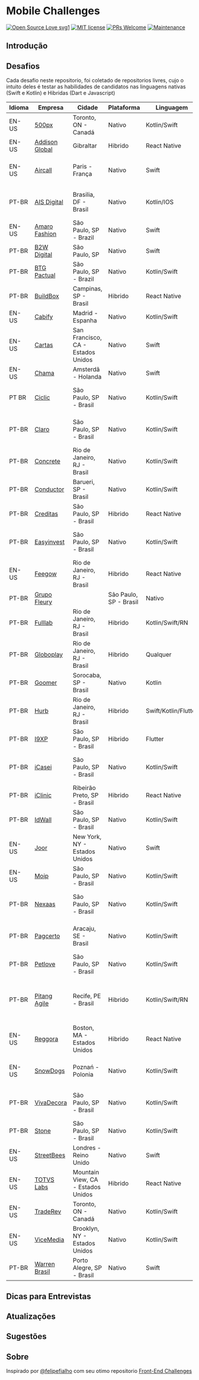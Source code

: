 # Mobile Challenges

 [![Open Source Love svg1](https://badges.frapsoft.com/os/v1/open-source.svg?v=103)](https://github.com/ellerbrock/open-source-badges/)   [![MIT license](https://img.shields.io/badge/License-MIT-blue.svg)](https://lbesson.mit-license.org/)   [![PRs Welcome](https://img.shields.io/badge/PRs-welcome-brightgreen.svg?style=flat-square)](http://makeapullrequest.com)  [![Maintenance](https://img.shields.io/badge/Maintained%3F-yes-green.svg)](https://GitHub.com/Naereen/StrapDown.js/graphs/commit-activity)

## Introdução


 
## Desafios

Cada desafio neste repositorio, foi coletado de repositorios livres, cujo o intuito deles é testar as habilidades de candidatos nas linguagens nativas (Swift e Kotlin) e Hibridas (Dart e Javascript)

|    Idioma    |    Empresa    | Cidade |  Plataforma  |   Linguagem   |    Desafio    |
| ------------- | ------------- | ------------- | ------------- | ------------- | ------------- |
| EN-US  | [500px](https://www.glassdoor.com.br/Vis%C3%A3o-geral/Trabalhar-na-500px-EI_IE600778.13,18.htm) | Toronto, ON - Canadá | Nativo | Kotlin/Swift | [Desafio](https://github.com/500px/mobile-challenge)|
| EN-US | [Addison Global](https://www.glassdoor.com.br/Vis%C3%A3o-geral/Trabalhar-na-Addison-Global-EI_IE2026228.13,27.htm) | Gibraltar | Hibrido | React Native | [Desafio](https://github.com/addisonglobal/native-technical-test) |
| EN-US | [Aircall](https://www.glassdoor.com.br/Vis%C3%A3o-geral/Trabalhar-na-Aircall-EI_IE1146674.13,20.htm) | Paris - França | Nativo | Swift | [Desafio IOS](https://github.com/aircall/ios-test) [Desafio Android](https://github.com/aircall/android-test) |
| PT-BR | [AIS Digital](https://www.glassdoor.com.br/Vis%C3%A3o-geral/Trabalhar-na-AIS-Digital-EI_IE2108952.13,24.htm) | Brasilia, DF - Brasil | Nativo | Kotlin/IOS | [Desafio IOS](https://github.com/aisdigital/iOS_Challenge) [Desafio Android](https://github.com/aisdigital/AndroidChallenge)|
| EN-US | [Amaro Fashion](https://www.glassdoor.com.br/Vis%C3%A3o-geral/Trabalhar-na-AMARO-EI_IE823472.13,18.htm) | São Paulo, SP - Brazil |  Nativo | Swift | [Desafio](https://github.com/amarofashion/mobile-ios-challenge)|
| PT-BR | [B2W Digital](https://www.glassdoor.com.br/Vis%C3%A3o-geral/Trabalhar-na-B2W-Digital-EI_IE231773.13,24.htm) | São Paulo, SP | Nativo | Swift | [Desafio](https://github.com/b2w-marketplace/challenge-ios)|
|  PT-BR  | [BTG Pactual](https://www.glassdoor.com.br/Avalia%C3%A7%C3%B5es/BTG-Pactual-Avalia%C3%A7%C3%B5es-E411540.htm) | São Paulo, SP - Brazil |  Nativo  | Kotlin/Swift  | [Desafio](https://github.com/btgpactualdigitaldev/mobile-challenge) |
| PT-BR | [BuildBox](https://www.glassdoor.com.br/Vis%C3%A3o-geral/Trabalhar-na-Buildbox-IT-Solutions-Brazil-EI_IE2827747.13,41.htm) | Campinas, SP - Brasil | Hibrido | React Native | [Desafio](https://github.com/Buildbox-ItSolutions/react-native-developer-challenge) |
| EN-US | [Cabify](https://www.glassdoor.com.br/Vis%C3%A3o-geral/Trabalhar-na-Cabify-EI_IE975202.13,19.htm) | Madrid - Espanha | Nativo | Kotlin/Swift | [Desafio](https://github.com/cabify/MobileChallenge) |
| EN-US | [Cartas](https://www.glassdoor.com.br/Vis%C3%A3o-geral/Trabalhar-na-Carta-EI_IE1880027.13,18.htm) | San Francisco, CA - Estados Unidos | Nativo | Swift | [Desafio](https://github.com/victorlandeira/eshares-ios-challenge) |
| EN-US | [Chama](https://www.glassdoor.com.br/Vis%C3%A3o-geral/Trabalhar-na-Chama-The-App-EI_IE2191885.13,26.htm) | Amsterdã - Holanda | Nativo | Swift | [Desafio](https://github.com/chamatheapp/chama-ios-assignment) |
| PT BR | [Ciclic](https://www.glassdoor.com.br/Vis%C3%A3o-geral/Trabalhar-na-Ciclic-EI_IE2788472.13,19.htm) | São Paulo, SP - Brasil | Nativo | Kotlin/Swift | [Desafio IOS](https://github.com/ciclic/test-ios) [Desafio Android](https://github.com/ciclic/test-android)|
| PT-BR | [Claro](https://www.glassdoor.com.br/Vis%C3%A3o-geral/Trabalhar-na-Claro-EI_IE748887.13,18.htm) | São Paulo, SP - Brasil | Nativo | Kotlin/Swift | [Desafio IOS](https://github.com/mobile-clarobrasil/claro-brasil-challenge-ios) [Desafio Android](https://github.com/mobile-clarobrasil/claro-brasil-challenge-android)|
| PT-BR | [Concrete](https://www.glassdoor.com.br/Vis%C3%A3o-geral/Trabalhar-na-Concrete-Solutions-EI_IE380126.13,31.htm) | Rio de Janeiro, RJ - Brasil | Nativo | Kotlin/Swift | [Desafio IOS](https://github.com/concretesolutions/ios-recruiting-brazil) [Desafio Android](https://github.com/concretesolutions/desafio-android)|
| PT-BR | [Conductor](https://www.glassdoor.com.br/Vis%C3%A3o-geral/Trabalhar-na-Conductor-Brazil-EI_IE1841076.13,29.htm) | Barueri, SP - Brasil | Nativo | Kotlin/Swift | [Desafio](https://github.com/marketpayconductor/desafio-mobile)|
| PT-BR | [Creditas](https://www.glassdoor.com.br/Vis%C3%A3o-geral/Trabalhar-na-Creditas-EI_IE2122901.13,21.htm) | São Paulo, SP - Brasil | Hibrido | React Native | [Desafio](https://github.com/Creditas/challenge/tree/master/mobile-react-native)|
| PT-BR | [Easyinvest](https://www.glassdoor.com.br/Vis%C3%A3o-geral/Trabalhar-na-Easynvest-EI_IE1537251.13,22.htm) | São Paulo, SP - Brasil | Nativo | Kotlin/Swift | [Desafio IOS](https://github.com/easynvest/teste-ios) [Desafio Android](https://github.com/easynvest/teste-android)|
| EN-US | [Feegow](https://www.glassdoor.com.br/Vis%C3%A3o-geral/Trabalhar-na-Feegow-Software-Cl%C3%ADnico-EI_IE2866355.13,36.htm) | Rio de Janeiro, RJ - Brasil |Hibrido | React Native | [Desafio](https://github.com/feegow/feegow-challenge-react) |
| PT-BR | [Grupo Fleury](https://www.glassdoor.com.br/Vis%C3%A3o-geral/Trabalhar-na-Grupo-Fleury-EI_IE2393519.13,25.htm) || São Paulo, SP - Brasil | Nativo | Swift | [Desafio](https://github.com/grupofleury/ios-desafio) |
| PT-BR | [Fulllab](https://www.glassdoor.com.br/Vis%C3%A3o-geral/Trabalhar-na-Fulllab-EI_IE2317852.13,20.htm) | Rio de Janeiro, RJ - Brasil | Hibrido | Kotlin/Swift/RN | [Desafio](https://github.com/fulllabS2totalcommit/desafio-mobile)|
| PT-BR | [Globoplay](https://www.glassdoor.com.br/Vis%C3%A3o-geral/Trabalhar-na-Rede-Globo-EI_IE321393.13,23.htm) | Rio de Janeiro, RJ - Brasil | Hibrido | Qualquer | [Desafio](https://github.com/globoi/globoplay-desafio-mobile) |
| PT-BR | [Goomer](https://www.glassdoor.com.br/Vis%C3%A3o-geral/Trabalhar-na-Goomer-EI_IE2756050.13,19.htm) | Sorocaba, SP - Brasil | Nativo | Kotlin | [Desafio](https://github.com/goomerdev/job-dev-android-interview) | 
| PT-BR | [Hurb](https://www.glassdoor.com.br/Vis%C3%A3o-geral/Trabalhar-na-Hurb-EI_IE936163.13,17.htm) | Rio de Janeiro, RJ - Brasil | Hibrido | Swift/Kotlin/Flutter | [Desafio](https://github.com/hurbcom/challenge-alpha)|
| PT-BR | [I9XP](https://www.glassdoor.com.br/Vis%C3%A3o-geral/Trabalhar-na-i9xp-EI_IE2773722.13,17.htm) | São Paulo, SP - Brasil | Hibrido | Flutter | [Desafio](https://github.com/i9xp/desafio-mobile) |
| PT-BR | [iCasei](https://www.glassdoor.com.br/Vis%C3%A3o-geral/Trabalhar-na-iCasei-EI_IE2696289.13,19.htm) | São Paulo, SP - Brasil | Nativo | Kotlin/Swift | [Desafio IOS](https://github.com/icasei/teste-ios-developer) [Desafio Android](https://github.com/icasei/teste-android-developer) |
| PT-BR | [iClinic](https://www.glassdoor.com.br/Vis%C3%A3o-geral/Trabalhar-na-iClinic-EI_IE2158542.13,20.htm) | Ribeirão Preto, SP - Brasil | Hibrido | React Native | [Desafio](https://github.com/iclinic/api-desafio-mobile)|
| PT-BR | [IdWall](https://www.glassdoor.com.br/Vis%C3%A3o-geral/Trabalhar-na-idwall-EI_IE1948154.13,19.htm) | São Paulo, SP - Brasil | Nativo | Kotlin/Swift | [Desafio](https://github.com/idwall/desafios-iddog/tree/master/mobile) |
| EN-US | [Joor](https://www.glassdoor.com.br/Vis%C3%A3o-geral/Trabalhar-na-JOOR-EI_IE715509.13,17.htm) | New York, NY - Estados Unidos | Nativo | Swift | [Desafio](https://github.com/joor/iOS-Code-Challenge) |
| EN-US | [Moip](https://www.glassdoor.com.br/Vis%C3%A3o-geral/Trabalhar-na-Moip-EI_IE1289443.13,17.htm) | São Paulo, SP - Brasil | Nativo | Kotlin/Swift | [Desafio](https://github.com/Brendoon/mobile-challenge)|
| PT-BR | [Nexaas](https://www.glassdoor.com.br/Vis%C3%A3o-geral/Trabalhar-na-Nexaas-EI_IE2754455.13,19.htm) | São Paulo, SP - Brasil | Nativo | Kotlin/Swift | [Desafio IOS](https://github.com/myfreecomm/desafio-mobile-ios) [Desafio Android](https://github.com/myfreecomm/desafio-mobile-android) |
| PT-BR | [Pagcerto](https://www.glassdoor.com.br/Vis%C3%A3o-geral/Trabalhar-na-Paggcerto-EI_IE2661839.13,22.htm) | Aracaju, SE - Brasil | Nativo | Kotlin/Swift | [Desafio IOS](https://github.com/paggcerto-sa/desafios/blob/master/mobile-ios.md) [Desafio Android](https://github.com/paggcerto-sa/desafios/blob/master/mobile-android.md)|
| PT-BR | [Petlove](https://www.glassdoor.com.br/Vis%C3%A3o-geral/Trabalhar-na-Petlove-EI_IE2483742.13,20.htm) | São Paulo, SP - Brasil | Nativo | Kotlin/Swift | [Desafio](https://github.com/petlove/vagas/tree/master/mobile) |
| PT-BR | [Pitang Agile](https://www.glassdoor.com.br/Vis%C3%A3o-geral/Trabalhar-na-Pitang-Agile-IT-EI_IE661211.13,28.htm) | Recife, PE - Brasil | Hibrido | Kotlin/Swift/RN | [Desafio IOS](https://github.com/pitangagile/desafio-ios) [Desafio Android](https://github.com/pitangagile/desafio-android) [Desafio React](https://github.com/pitangagile/desafio-rn)
| EN-US | [Reggora](https://www.glassdoor.com.br/Vis%C3%A3o-geral/Trabalhar-na-Reggora-EI_IE3175631.13,20.htm)| Boston, MA - Estados Unidos | Hibrido | React Native | [Desafio](https://github.com/Reggora/Native-Coding-Challenge) |
| EN-US | [SnowDogs](https://www.glassdoor.com.br/Vis%C3%A3o-geral/Trabalhar-na-Snowdog-EI_IE1349332.13,20.htm) | Poznań - Polonia | Nativo | Kotlin/Swift | [Desafio IOS](https://github.com/SnowdogApps/ios-recruitment-test) [Desafio Android](https://github.com/SnowdogApps/android-recruitment-test)|
| PT-BR | [VivaDecora](https://www.glassdoor.com.br/Vis%C3%A3o-geral/Trabalhar-na-Viva-Decora-EI_IE2779238.13,24.htm) | São Paulo, SP - Brasil | Nativo | Kotlin/Swift | [Desafio IOS](https://github.com/vivadecora/ios-teste) [Desafio Android](https://github.com/vivadecora/vd-android-test) |
| PT-BR | [Stone](https://www.glassdoor.com.br/Vis%C3%A3o-geral/Trabalhar-na-Stone-EI_IE2889082.13,18.htm) | São Paulo, SP - Brasil | Nativo | Kotlin/Swift | [Desafio](https://github.com/stone-payments/desafio-mobile)|
| EN-US | [StreetBees](https://www.glassdoor.com.br/Vis%C3%A3o-geral/Trabalhar-na-Streetbees-EI_IE1284296.13,23.htm)| Londres - Reino Unido | Nativo | Swift | [Desafio](https://github.com/Streetbees/ios-developer-challenge)|
| EN-US | [TOTVS Labs](https://www.glassdoor.com.br/Vis%C3%A3o-geral/Trabalhar-na-TOTVS-Labs-EI_IE1432816.13,23.htm) | Mountain View, CA - Estados Unidos | Hibrido | React Native | [Desafio](https://github.com/totvslabs/mobile-challenge) |
| EN-US | [TradeRev](https://www.glassdoor.com.br/Vis%C3%A3o-geral/Trabalhar-na-TradeRev-EI_IE1039871.13,21.htm) | Toronto, ON - Canadá | Nativo | Kotlin/Swift |[Desafio](https://github.com/TradeRev/mobile-coding-challenge) |
| EN-US | [ViceMedia](https://www.glassdoor.com.br/Vis%C3%A3o-geral/Trabalhar-na-Vice-Media-EI_IE26906.13,23.htm) | Brooklyn, NY - Estados Unidos | Nativo | Kotlin/Swift | [Desafio](https://github.com/VICEMedia/mobile-challenge) |
| PT-BR | [Warren Brasil](https://www.glassdoor.com.br/Vis%C3%A3o-geral/Trabalhar-na-Warren-EI_IE2233093.13,19.htm) | Porto Alegre, SP - Brasil | Nativo | Swift | [Desafio](https://github.com/warrenbrasil/desafio-warren-mobile)|


## Dicas para Entrevistas


## Atualizações



## Sugestões

## Sobre
Inspirado por [@felipefialho](https://github.com/felipefialho) com seu otimo repositorio [Front-End Challenges](https://github.com/felipefialho/frontend-challenges)
